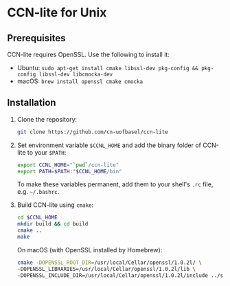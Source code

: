 # CCN-lite for Unix

## Prerequisites

CCN-lite requires OpenSSL. Use the following to install it:

* Ubuntu: `sudo apt-get install cmake libssl-dev pkg-config && pkg-config libssl-dev libcmocka-dev`
* macOS: `brew install openssl cmake cmocka`

## Installation

1. Clone the repository:
   ```bash
   git clone https://github.com/cn-uofbasel/ccn-lite
   ```

2. Set environment variable `$CCNL_HOME` and add the binary folder of CCN-lite to your `$PATH`:
   ```bash
   export CCNL_HOME="`pwd`/ccn-lite"
   export PATH=$PATH:"$CCNL_HOME/bin"
   ```

   To make these variables permanent, add them to your shell's `.rc` file, e.g. `~/.bashrc`.

3. Build CCN-lite using `cmake`:
   ```bash
   cd $CCNL_HOME
   mkdir build && cd build
   cmake ..
   make
   ```
   On macOS (with OpenSSL installed by Homebrew):
   ```bash
   cmake -DOPENSSL_ROOT_DIR=/usr/local/Cellar/openssl/1.0.2l/ \
   -DOPENSSL_LIBRARIES=/usr/local/Cellar/openssl/1.0.2l/lib \
   -DOPENSSL_INCLUDE_DIR=/usr/local/Cellar/openssl/1.0.2l/include ../src
   ```
